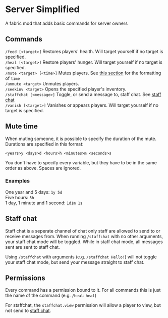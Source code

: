 # Server Simplified

A fabric mod that adds basic commands for server owners

## Commands
`/feed [<target>]` Restores players' health. Will target yourself if no target is specified.   
`/heal [<target>]` Restore players' hunger. Will target yourself if no target is specified.  
`/mute <target> [<time>]` Mutes players. See [this section](#mute-time) for the formatting of `time`  
`/unmute <target>` Unmutes players.  
`/seekinv <target>` Opens the specified player's inventory.  
`/staffchat [<message>]` Toggle, or send a message to, staff chat. See [staff chat](#staff-chat)  
`/vanish [<target>]` Vanishes or appears players. Will target yourself if no target is specified.

## Mute time

When muting someone, it is possible to specify the duration of the mute. Durations are specified in this format:
```
<years>y <days>d <hours>h <minutes>m <seconds>s
```
You don't have to specify every variable, but they have to be in the same order as above. Spaces are ignored.

### Examples
One year and 5 days: `1y 5d`  
Five hours: `5h`  
1 day, 1 minute and 1 second: `1d1m 1s`

## Staff chat
Staff chat is a seperate channel of chat only staff are allowed to send to or receive messages from.
When running `/staffchat` with no other arguments, your staff chat mode will be toggled.
While in staff chat mode, all messages sent are sent to staff chat.

Using `/staffchat` with arguments (e.g. `/staffchat Hello!`) will not toggle your staff chat mode, but send your message straight to staff chat.

## Permissions
Every command has a permission bound to it. For all commands this is just the name of the command (e.g. `/heal`: `heal`)

For staffchat, the `staffchat.view` permission will allow a player to view, but not send to [staff chat](#staff-chat).
